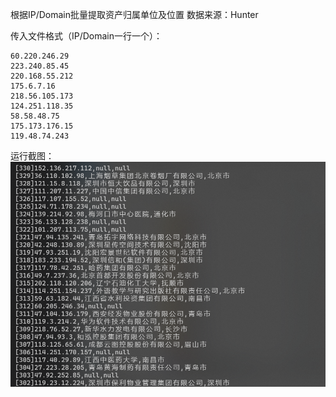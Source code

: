 根据IP/Domain批量提取资产归属单位及位置
数据来源：Hunter

传入文件格式（IP/Domain一行一个）：
```
60.220.246.29
223.240.85.45
220.168.55.212
175.6.7.16
218.56.105.173
124.251.118.35
58.58.48.75
175.173.176.15
119.48.74.243
```
运行截图：
![运行截图](https://raw.githubusercontent.com/k-fire/Company_Hunter/main/main.jpg)


